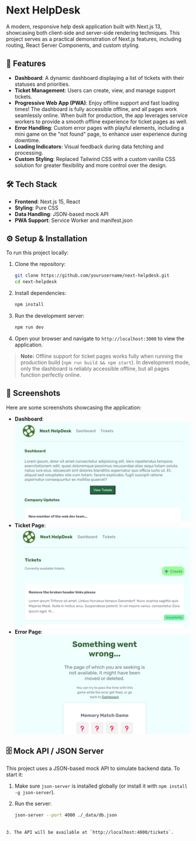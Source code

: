 # Next HelpDesk

A modern, responsive help desk application built with Next.js 13, showcasing both client-side and server-side rendering techniques. This project serves as a practical demonstration of Next.js features, including routing, React Server Components, and custom styling.

## 🚀 Features

- **Dashboard**: A dynamic dashboard displaying a list of tickets with their statuses and priorities.
- **Ticket Management**: Users can create, view, and manage support tickets.
- **Progressive Web App (PWA)**: Enjoy offline support and fast loading times! The dashboard is fully accessible offline, and all pages work seamlessly online. When built for production, the app leverages service workers to provide a smooth offline experience for ticket pages as well.
- **Error Handling**: Custom error pages with playful elements, including a mini game on the "not found" page, to enhance user experience during downtime.
- **Loading Indicators**: Visual feedback during data fetching and processing.
- **Custom Styling**: Replaced Tailwind CSS with a custom vanilla CSS solution for greater flexibility and more control over the design.

## 🛠️ Tech Stack

- **Frontend**: Next.js 15, React
- **Styling**: Pure CSS
- **Data Handling**: JSON-based mock API
- **PWA Support**: Service Worker and manifest.json

## ⚙️ Setup & Installation

To run this project locally:

1. Clone the repository:

   ```bash
   git clone https://github.com/yourusername/next-helpdesk.git
   cd next-helpdesk
   ```

2. Install dependencies:

   ```bash
   npm install
   ```

3. Run the development server:

   ```bash
   npm run dev
   ```

4. Open your browser and navigate to `http://localhost:3000` to view the application.

> **Note:** Offline support for ticket pages works fully when running the production build (`npm run build && npm start`). In development mode, only the dashboard is reliably accessible offline, but all pages function perfectly online.

## 📸 Screenshots

Here are some screenshots showcasing the application:

- **Dashboard**: ![Dashboard](/public/dashboard.png)
- **Ticket Page**: ![Ticket Page](/public/tickets.png)
- **Error Page**: ![Error Page](/public/not-found.png)

## 🗄️ Mock API / JSON Server

This project uses a JSON-based mock API to simulate backend data. To start it:

1. Make sure `json-server` is installed globally (or install it with `npm install -g json-server`).
2. Run the server:

   ```bash
   json-server --port 4000 ./_data/db.json
````

3. The API will be available at `http://localhost:4000/tickets`.
